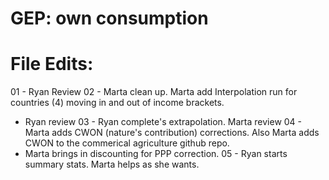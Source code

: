 # GEP: own consumption

# File Edits: 
01 - Ryan Review
02 - Marta clean up. Marta add Interpolation run for countries (4) moving in and out of income brackets. 
   - Ryan review 
03 - Ryan complete's extrapolation. Marta review
04 - Marta adds CWON (nature's contribution) corrections. Also Marta adds CWON to the commerical agriculture github repo.
   - Marta brings in discounting for PPP correction. 
05 - Ryan starts summary stats. Marta helps as she wants. 
